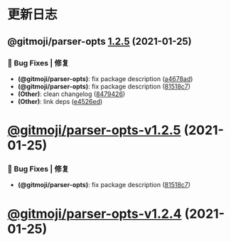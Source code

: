 # 更新日志

## @gitmoji/parser-opts [1.2.5](https://github.com/arvinxx/commit-gitmoji/compare/@gitmoji/parser-opts@1.2.4...@gitmoji/parser-opts@1.2.5) (2021-01-25)


### 🐛 Bug Fixes | 修复

* **(@gitmoji/parser-opts)**: fix package description ([a4678ad](https://github.com/arvinxx/commit-gitmoji/commit/a4678ad))
* **(@gitmoji/parser-opts)**: fix package description ([81518c7](https://github.com/arvinxx/commit-gitmoji/commit/81518c7))
* **(Other)**: clean changelog ([8479426](https://github.com/arvinxx/commit-gitmoji/commit/8479426))
* **(Other)**: link deps ([e4526ed](https://github.com/arvinxx/commit-gitmoji/commit/e4526ed))

# [@gitmoji/parser-opts-v1.2.5](https://github.com/arvinxx/commit-gitmoji/compare/@gitmoji/parser-opts-v1.2.4...@gitmoji/parser-opts-v1.2.5) (2021-01-25)


### 🐛 Bug Fixes | 修复

* **(@gitmoji/parser-opts)**: fix package description ([81518c7](https://github.com/arvinxx/commit-gitmoji/commit/81518c7))

# [@gitmoji/parser-opts-v1.2.4](https://github.com/arvinxx/commit-gitmoji/compare/@gitmoji/parser-opts-v1.2.3...@gitmoji/parser-opts-v1.2.4) (2021-01-25)
